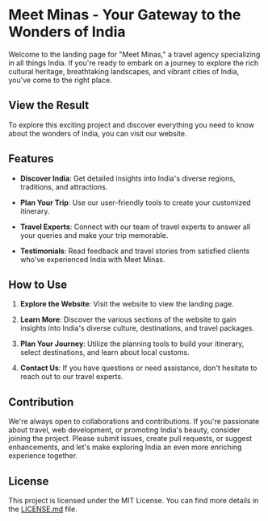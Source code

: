 # Meet Minas - Your Gateway to the Wonders of India

Welcome to the landing page for "Meet Minas," a travel agency specializing in all things India. If you're ready to embark on a journey to explore the rich cultural heritage, breathtaking landscapes, and vibrant cities of India, you've come to the right place.


## View the Result

To explore this exciting project and discover everything you need to know about the wonders of India, you can visit our website. 

## Features

- **Discover India**: Get detailed insights into India's diverse regions, traditions, and attractions.

- **Plan Your Trip**: Use our user-friendly tools to create your customized itinerary.

- **Travel Experts**: Connect with our team of travel experts to answer all your queries and make your trip memorable.

- **Testimonials**: Read feedback and travel stories from satisfied clients who've experienced India with Meet Minas.

## How to Use

1. **Explore the Website**: Visit the website to view the landing page.

2. **Learn More**: Discover the various sections of the website to gain insights into India's diverse culture, destinations, and travel packages.

3. **Plan Your Journey**: Utilize the planning tools to build your itinerary, select destinations, and learn about local customs.

4. **Contact Us**: If you have questions or need assistance, don't hesitate to reach out to our travel experts.

## Contribution

We're always open to collaborations and contributions. If you're passionate about travel, web development, or promoting India's beauty, consider joining the project. Please submit issues, create pull requests, or suggest enhancements, and let's make exploring India an even more enriching experience together.


## License

This project is licensed under the MIT License. You can find more details in the [LICENSE.md](LICENSE.md) file.
